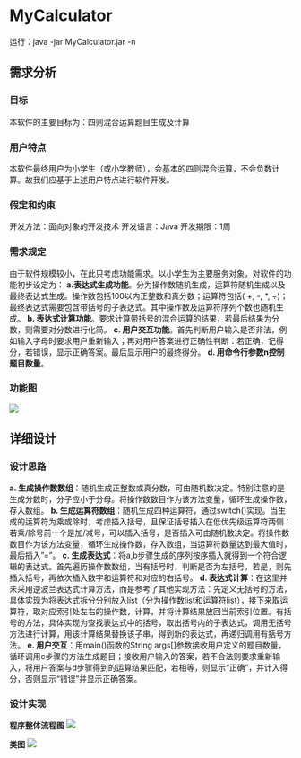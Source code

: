# MyCalculator

运行：java -jar MyCalculator.jar -n

## 需求分析
### 目标
本软件的主要目标为：四则混合运算题目生成及计算
### 用户特点
本软件最终用户为小学生（或小学教师），会基本的四则混合运算，不会负数计算。故我们应基于上述用户特点进行软件开发。
### 假定和约束
开发方法：面向对象的开发技术
开发语言：Java
开发期限：1周
### 需求规定
由于软件规模较小，在此只考虑功能需求。以小学生为主要服务对象，对软件的功能初步设定为：
**a.表达式生成功能**。分为操作数随机生成，运算符随机生成以及最终表达式生成。操作数包括100以内正整数和真分数；运算符包括( +, -, *, ÷)；最终表达式需要包含带括号的子表达式。其中操作数及运算符序列个数也随机生成。
**b.	表达式计算功能**。要求计算带括号的混合运算的结果，若最后结果为分数，则需要对分数进行化简。
**c.	用户交互功能**。首先判断用户输入是否非法，例如输入字母时要求用户重新输入；再对用户答案进行正确性判断：若正确，记得分，若错误，显示正确答案。最后显示用户的最终得分。
**d.	用命令行参数n控制题目数量**。
### 功能图
![](http://images2017.cnblogs.com/blog/1238159/201709/1238159-20170926184438950-295123157.png)

## 详细设计
### 设计思路
**a.	生成操作数数组**：随机生成正整数或真分数，可由随机数决定。特别注意的是生成分数时，分子应小于分母。将操作数数目作为该方法变量，循环生成操作数，存入数组。
**b.	生成运算符数组**：随机生成四种运算符，通过switch()实现。当生成的运算符为乘或除时，考虑插入括号，且保证括号插入在低优先级运算符两侧：若乘/除号前一个是加/减号，可以插入括号，是否插入可由随机数决定。将操作数数目作为该方法变量，循环生成操作数，存入数组，当运算符数量达到最大值时，最后插入”=”。
**c.	生成表达式**：将a,b步骤生成的序列按序插入就得到一个符合逻辑的表达式。首先遍历操作数数组，当有括号时，判断是否为左括号，若是，则先插入括号，再依次插入数字和运算符和对应的右括号。
**d.	表达式计算**：在这里并未采用逆波兰表达式计算方法，而是参考了其他实现方法：先定义无括号的方法，具体实现为将表达式拆分分别放入list（分为操作数list和运算符list），接下来取运算符，取对应索引处左右的操作数，计算，并将计算结果放回当前索引位置。有括号的方法，具体实现为查找表达式中的括号，取出括号内的子表达式，调用无括号方法进行计算，用该计算结果替换该子串，得到新的表达式，再递归调用有括号方法。
**e.	用户交互**：用main()函数的String args[]参数接收用户定义的题目数量，循环调用c步骤的方法生成题目；接收用户输入的答案，若不合法则要求重新输入，将用户答案与d步骤得到的运算结果匹配，若相等，则显示“正确”，并计入得分，否则显示“错误”并显示正确答案。
### 设计实现
**程序整体流程图**
![](http://images2017.cnblogs.com/blog/1238159/201709/1238159-20170926162923089-1633615739.png)


**类图**
![](http://images2017.cnblogs.com/blog/1238159/201709/1238159-20170926162935510-359721966.png)

